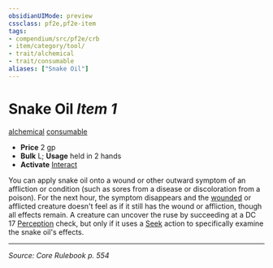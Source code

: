 ```yaml
---
obsidianUIMode: preview
cssclass: pf2e,pf2e-item
tags:
- compendium/src/pf2e/crb
- item/category/tool/
- trait/alchemical
- trait/consumable
aliases: ["Snake Oil"]
---
```

# Snake Oil *Item 1*  
[alchemical](alchemical.md "Alchemical Item Trait")  [consumable](consumable.md "Consumable Item Trait")  

- **Price** 2 gp
- **Bulk** L; **Usage** held in 2 hands
- **Activate** [Interact](interact.md)

You can apply snake oil onto a wound or other outward symptom of an affliction or condition (such as sores from a disease or discoloration from a poison). For the next hour, the symptom disappears and the [wounded](conditions.md#Wounded) or afflicted creature doesn't feel as if it still has the wound or affliction, though all effects remain. A creature can uncover the ruse by succeeding at a DC 17 [Perception](skills.md#Perception) check, but only if it uses a [Seek](seek.md) action to specifically examine the snake oil's effects.


---
*Source: Core Rulebook p. 554*
